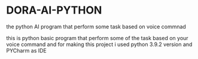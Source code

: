 # DORA-AI-PYTHON
the python AI program that perform some task based on voice commnad 

this is python basic program that perform some of the task based on your voice command and for making this project i used python 3.9.2 version and PYCharm as IDE
